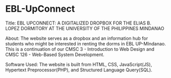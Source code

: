 # EBL-UpConnect
Title: EBL UPCONNECT: A DIGITALIZED DROPBOX FOR THE ELIAS B. LOPEZ DORMITORY AT THE  UNIVERSITY OF THE PHILIPPINES MINDANAO

About: 
    The website serves as a dropbox and an information hub for students who might be interested in renting the dorms in EBL UP-MIndanao. This is a continuation of our CMSC 3 - Introduction to Web Design and CMSC 126 - Web-Based System Development.

Software Used: 
    The website is built from HTML, CSS, JavaScript(JS), Hypertext Preprocessor(PHP), and Structured Language Query(SQL).



